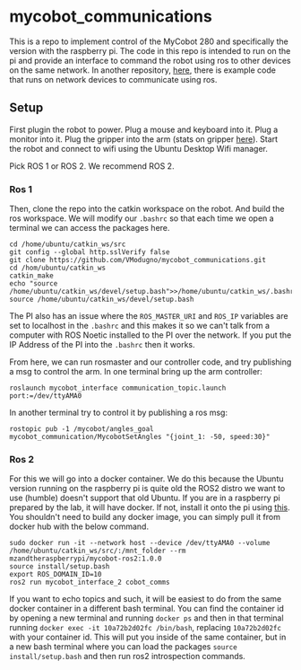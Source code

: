 # mycobot_communications

This is a repo to implement control of the MyCobot 280 and specifically the version with the raspberry pi. The code in this repo is intended to run on the pi and provide an interface to command the robot using ros to other devices on the same network. In another repository, [here](https://github.com/VModugno/mycobot_client), there is example code that runs on network devices to communicate using ros.

## Setup

First plugin the robot to power. Plug a mouse and keyboard into it. Plug a monitor into it. Plug the gripper into the arm (stats on gripper [here](https://docs.elephantrobotics.com/docs/gitbook-en/2-serialproduct/2.7-accessories/2.7.3%20grip/2.7.3.1-ag.html)). Start the robot and connect to wifi using the Ubuntu Desktop Wifi manager.

Pick ROS 1 or ROS 2. We recommend ROS 2.

### Ros 1

Then, clone the repo into the catkin workspace on the robot. And build the ros workspace. We will modify our `.bashrc` so that each time we open a terminal we can access the packages here.
```
cd /home/ubuntu/catkin_ws/src
git config --global http.sslVerify false
git clone https://github.com/VModugno/mycobot_communications.git
cd /hom/ubuntu/catkin_ws
catkin_make
echo "source /home/ubuntu/catkin_ws/devel/setup.bash">>/home/ubuntu/catkin_ws/.bashrc
source /home/ubuntu/catkin_ws/devel/setup.bash
```

The PI also has an issue where the `ROS_MASTER_URI` and `ROS_IP` variables are set to localhost in the `.bashrc` and this makes it so we can't talk from a computer with ROS Noetic installed to the PI over the network. If you put the IP Address of the PI into the `.bashrc` then it works.

From here, we can run rosmaster and our controller code, and try publishing a msg to control the arm.
In one terminal bring up the arm controller:
```
roslaunch mycobot_interface communication_topic.launch port:=/dev/ttyAMA0
```
In another terminal try to control it by publishing a ros msg:
```
rostopic pub -1 /mycobot/angles_goal mycobot_communication/MycobotSetAngles "{joint_1: -50, speed:30}"
```

### Ros 2
For this we will go into a docker container. We do this because the Ubuntu version running on the raspberry pi is quite old the ROS2 distro we want to use (humble) doesn't support that old Ubuntu. If you are in a raspberry pi prepared by the lab, it will have docker. If not, install it onto the pi using [this](https://docs.docker.com/engine/install/ubuntu/). You shouldn't need to build any docker image, you can simply pull it from docker hub with the below command.

```
sudo docker run -it --network host --device /dev/ttyAMA0 --volume /home/ubuntu/catkin_ws/src/:/mnt_folder --rm mzandtheraspberrypi/mycobot-ros2:1.0.0
source install/setup.bash
export ROS_DOMAIN_ID=10
ros2 run mycobot_interface_2 cobot_comms
```

If you want to echo topics and such, it will be easiest to do from the same docker container in a different bash terminal. You can find the container id by opening a new terminal and running `docker ps` and then in that terminal running `docker exec -it 10a72b2d02fc /bin/bash`, replacing `10a72b2d02fc` with your container id. This will put you inside of the same container, but in a new bash terminal where you can load the packages `source install/setup.bash` and then run ros2 introspection commands.
